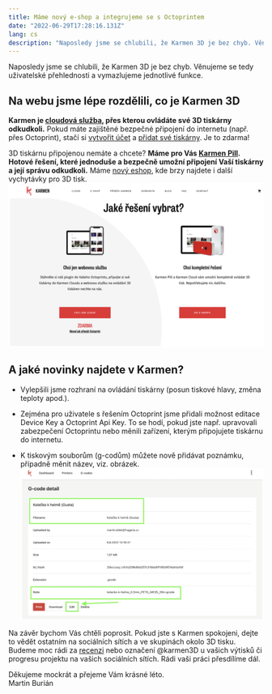 ```yaml
---
title: Máme nový e-shop a integrujeme se s Octoprintem
date: "2022-06-29T17:28:16.131Z"
lang: cs
description: "Naposledy jsme se chlubili, že Karmen 3D je bez chyb. Věnujeme se tedy uživatelské přehlednosti a vymazlujeme jednotlivé funkce."
---
```


<div class="typeset">

Naposledy jsme se chlubili, že Karmen 3D je bez chyb. Věnujeme se tedy uživatelské přehlednosti a vymazlujeme jednotlivé funkce.

## Na webu jsme lépe rozdělili, co je Karmen 3D

**Karmen je [cloudová služba](https://karmen.tech/cs/produkty/karmen-cloud/), přes kterou ovládáte své 3D tiskárny odkudkoli.** Pokud máte zajištěné bezpečné připojení do internetu (např. přes Octoprint), stačí si [vytvořit účet](https://next.karmen.tech/registration) a [přidat své tiskárny](https://docs.karmen.tech/#/pripojeni-octoprintu-do-karmen-cloudu). Je to zdarma!

3D tiskárnu připojenou nemáte a chcete? **Máme pro Vás [Karmen Pill](https://eshop.karmen.tech/product/e68c5364-e7b9-4c68-864d-5a61bd4d6a85). Hotové řešení, které jednoduše a bezpečně umožní připojení Vaší tiskárny a její správu odkudkoli.** Máme [nový eshop](https://eshop.karmen.tech/), kde brzy najdete i další vychytávky pro 3D tisk.
![Změna na webu](./uprava-webu.png)

## A jaké novinky najdete v Karmen?

- Vylepšili jsme rozhraní na ovládání tiskárny (posun tiskové hlavy, změna teploty apod.).

- Zejména pro uživatele s řešením Octoprint jsme přidali možnost editace Device Key a Octoprint Api Key. To se hodí, pokud jste např. upravovali zabezpečení Octoprintu nebo měnili zařízení, kterým připojujete tiskárnu do internetu.

- K tiskovým souborům (g-codům) můžete nově přidávat poznámku, případně měnit název, viz. obrázek.
![Editace gcode v Karmen](./editace-gcode-v-karmen.png)

Na závěr bychom Vás chtěli poprosit. Pokud jste s Karmen spokojeni, dejte to vědět ostatním na sociálních sítích a ve skupinách okolo 3D tisku. Budeme moc rádi za [recenzi](https://www.facebook.com/karmen3D/reviews/) nebo označení @karmen3D u vašich výtisků či progresu projektu na vašich sociálních sítích. Rádi vaši práci přesdílíme dál.

Děkujeme mockrát a přejeme Vám krásné léto.<br>Martin Burián
